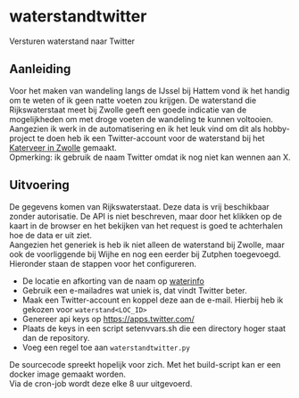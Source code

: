 # waterstandtwitter
Versturen waterstand naar Twitter

## Aanleiding
Voor het maken van wandeling langs de IJssel bij Hattem vond ik het handig om te weten of ik geen natte
voeten zou krijgen. De waterstand die Rijkswaterstaat meet bij Zwolle geeft een goede indicatie van de
mogelijkheden om met droge voeten de wandeling te kunnen voltooien.  
Aangezien ik werk in de automatisering en ik het leuk vind om dit als hobby-project te doen heb ik een
Twitter-account voor de waterstand bij het [Katerveer in Zwolle](https://twitter.com/waterstandkatv)
gemaakt.  
Opmerking: ik gebruik de naam Twitter omdat ik nog niet kan wennen aan X.

## Uitvoering
De gegevens komen van Rijkswaterstaat. Deze data is vrij beschikbaar zonder autorisatie. De API is niet
beschreven, maar door het klikken op de kaart in de browser en het bekijken van het request is goed te
achterhalen hoe de data er uit ziet.  
Aangezien het generiek is heb ik niet alleen de waterstand bij Zwolle, maar ook de voorliggende bij Wijhe
en nog een eerder bij Zutphen toegevoegd. Hieronder staan de stappen voor het configureren.  

* De locatie en afkorting van de naam op [waterinfo](https://waterinfo.rws.nl/#/expert/Waterhoogten?parameters=Waterhoogte___20Oppervlaktewater___20t.o.v.___20Normaal___20Amsterdams___20Peil___20in___20cm)
* Gebruik een e-mailadres wat uniek is, dat vindt Twitter beter.
* Maak een Twitter-account en koppel deze aan de e-mail. Hierbij heb ik gekozen voor `waterstand<LOC_ID>`
* Genereer api keys op https://apps.twitter.com/
* Plaats de keys in een script setenvvars.sh die een directory hoger staat dan de repository.
* Voeg een regel toe aan `waterstandtwitter.py`

De sourcecode spreekt hopelijk voor zich. Met het build-script kan er een docker image gemaakt worden.  
Via de cron-job wordt deze elke 8 uur uitgevoerd.